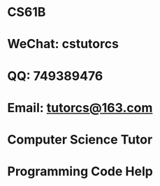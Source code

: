 # CS61B

# WeChat: cstutorcs

# QQ: 749389476

# Email: tutorcs@163.com

# Computer Science Tutor

# Programming Code Help

